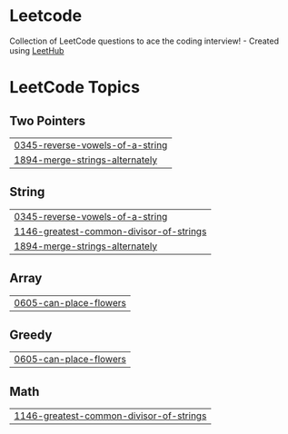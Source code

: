 # Leetcode
Collection of LeetCode questions to ace the coding interview! - Created using [LeetHub](https://github.com/QasimWani/LeetHub)

<!---LeetCode Topics Start-->
# LeetCode Topics
## Two Pointers
|  |
| ------- |
| [0345-reverse-vowels-of-a-string](https://github.com/shakib-svg/Leetcode/tree/master/0345-reverse-vowels-of-a-string) |
| [1894-merge-strings-alternately](https://github.com/shakib-svg/Leetcode/tree/master/1894-merge-strings-alternately) |
## String
|  |
| ------- |
| [0345-reverse-vowels-of-a-string](https://github.com/shakib-svg/Leetcode/tree/master/0345-reverse-vowels-of-a-string) |
| [1146-greatest-common-divisor-of-strings](https://github.com/shakib-svg/Leetcode/tree/master/1146-greatest-common-divisor-of-strings) |
| [1894-merge-strings-alternately](https://github.com/shakib-svg/Leetcode/tree/master/1894-merge-strings-alternately) |
## Array
|  |
| ------- |
| [0605-can-place-flowers](https://github.com/shakib-svg/Leetcode/tree/master/0605-can-place-flowers) |
## Greedy
|  |
| ------- |
| [0605-can-place-flowers](https://github.com/shakib-svg/Leetcode/tree/master/0605-can-place-flowers) |
## Math
|  |
| ------- |
| [1146-greatest-common-divisor-of-strings](https://github.com/shakib-svg/Leetcode/tree/master/1146-greatest-common-divisor-of-strings) |
<!---LeetCode Topics End-->